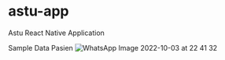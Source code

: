 # astu-app
Astu React Native Application

Sample Data Pasien
![WhatsApp Image 2022-10-03 at 22 41 32](https://user-images.githubusercontent.com/15865772/195404768-4413095c-e577-46cc-a4e0-cdaa297dff79.jpeg)
